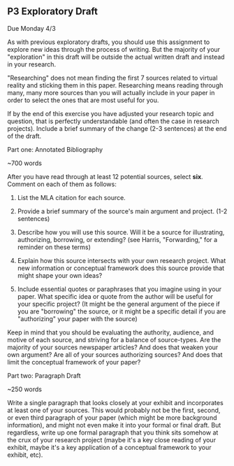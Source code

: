 ## P3 Exploratory Draft

Due Monday 4/3

As with previous exploratory drafts, you should use this assignment to explore new ideas through the process of writing. But the majority of your "exploration" in this draft will be outside the actual written draft and instead in your research.

"Researching" does not mean finding the first 7 sources related to virtual reality and sticking them in this paper. Researching means reading through many, many more sources than you will actually include in your paper in order to select the ones that are most useful for you.

If by the end of this exercise you have adjusted your research topic and question, that is perfectly understandable (and often the case in research projects). Include a brief summary of the change (2-3 sentences) at the end of the draft.

Part one: Annotated Bibliography 

~700 words

After you have read through at least 12 potential sources, select **six**. Comment on each of them as follows:

   1. List the MLA citation for each source.

   2. Provide a brief summary of the source's main argument and project. (1-2 sentences)

   3. Describe how you will use this source. Will it be a source for illustrating, authorizing, borrowing, or extending? (see Harris, "Forwarding," for a reminder on these terms)

   4. Explain how this source intersects with your own research project. What new information or conceptual framework does this source provide that might shape your own ideas?

   5. Include essential quotes or paraphrases that you imagine using in your paper. What specific idea or quote from the author will be useful for your specific project? (It might be the general argument of the piece if you are
    "borrowing" the source, or it might be a specific detail if you are "authorizing" your paper with the source)

Keep in mind that you should be evaluating the authority, audience, and motive of each source, and striving for a balance of source-types. Are the majority of your sources newspaper articles? And does that weaken your own argument? Are all of your sources authorizing sources? And does that limit the conceptual framework of your paper?

Part two: Paragraph Draft 

~250 words

Write a single paragraph that looks closely at your exhibit and incorporates at least one of your sources. This would probably not be the first, second, or even third paragraph of your paper (which might be more background information), and might not even make it into your formal or final draft. But regardless, write up one formal paragraph that you think sits somehow at the crux of your research project (maybe it's a key close reading of your exhibit, maybe it's a key application of a conceptual framework to your exhibit, etc).
